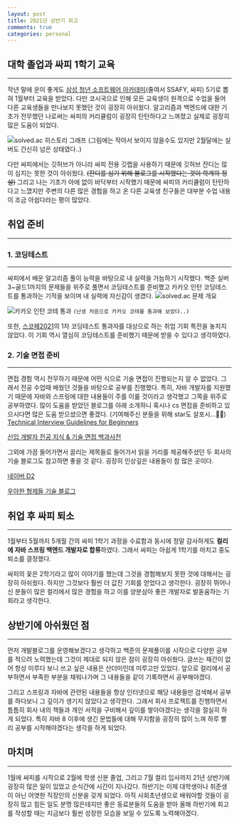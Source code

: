 ```yaml
---
layout: post
title: 2021년 상반기 회고
comments: true
categories: personal
---
```


## 대학 졸업과 싸피 1학기 교육

---

작년 말에 운이 좋게도 [삼성 청년 소프트웨어 아카데미](https://www.ssafy.com/ksp/jsp/swp/swpMain.jsp)(줄여서 SSAFY, 싸피) 5기로 뽑혀 1월부터 교육을 받았다. 다만 코시국으로 인해 모든 교육생이 원격으로 수업을 들어 다른 교육생들을 만나보지 못했던 것이 굉장히 아쉬웠다.
알고리즘과 백엔드에 대한 기초가 전무했던 나로써는 싸피의 커리큘럼이 굉장히 탄탄하다고 느껴졌고 실제로 굉장히 많은 도움이 되었다.

![solved.ac 히스토리 그래프](https://user-images.githubusercontent.com/39397110/124474618-b5a50800-dddb-11eb-9e27-cf2a44c25980.png)
(그림에는 작아서 보이지 않을수도 있지만 2월달에는 실버도 간신히 넘은 상태였다..)

다만 싸피에서는 깃허브가 아니라 싸피 전용 깃랩을 사용하기 때문에 깃허브 잔디는 많이 심지는 못한 것이 아쉬웠다.
~~(잔디를 심기 위해 블로그를 시작했다는 것이 학계의 정설)~~
그리고 나는 기초가 아에 없이 바닥부터 시작했기 때문에 싸피의 커리큘럼이 탄탄하다고 느꼈지만 주변의 다른 많은 경험을 하고 온 다른 교육생 친구들은 대부분 수업 내용이 조금 아쉽다라는 평이 많았다.

## 취업 준비

---

### 1. 코딩테스트

---

싸피에서 배운 알고리즘 풀이 능력을 바탕으로 내 실력을 가늠하기 시작했다. 백준 실버3~골드1까지의 문제들을 위주로 풀면서 코딩테스트를 준비했고 카카오 인턴 코딩테스트를 통과하는 기적을 보이며 내 실력에 자신감이 생겼다.
![solved.ac 문제 개요](https://user-images.githubusercontent.com/39397110/124475788-12ed8900-dddd-11eb-80cf-2b1b490512c3.png)

![카카오 인턴 코테 통과](https://user-images.githubusercontent.com/39397110/124476143-75df2000-dddd-11eb-80f6-f20794ab633f.png)
`(난생 처음으로 카카오 코테를 통과해 보았다..)`

또한, [스코페2021](/personal/2021/03/26/SCF)의 1차 코딩테스트 통과자를 대상으로 하는 취업 기회 특전을 놓치지 않았다. 이 기회 역시 열심히 코딩테스트를 준비했기 때문에 받을 수 있다고 생각하였다.

### 2. 기술 면접 준비

---

면접 경험 역시 전무하기 때문에 어떤 식으로 기술 면접이 진행되는지 알 수 없었다. 그래서 전공 수업때 배웠던 것들을 바탕으로 공부를 진행했다. 특히, 자바 개발자를 지원했기 때문에 자바와 스프링에 대한 내용들이 주를 이룰 것이라고 생각했고 그쪽을 위주로 공부하였다.
많이 도움을 받았던 블로그를 아래 소개하니 혹시나 cs 면접을 준비하고 있으시다면 많은 도움 받으셨으면 좋겠다. (기여해주신 분들을 위해 star도 살포시...🤞🤞)
[Technical Interview Guidelines for Beginners](https://github.com/JaeYeopHan/Interview_Question_for_Beginner)

[신입 개발자 전공 지식 & 기술 면접 백과사전](https://gyoogle.dev/blog/)

그외에 가끔 들어가면서 끌리는 제목들로 들어가서 읽을 거리를 제공해주셨던 두 회사의 기술 블로그도 참고하면 좋을 것 같다. 굉장히 인상깊은 내용들이 참 많은 곳이다.

[네이버 D2](https://d2.naver.com/home)

[우아한 형제들 기술 블로그](https://techblog.woowahan.com/)

## 취업 후 싸피 퇴소

---

1월부터 5월까지 5개월 간의 싸피 1학기 과정을 수료함과 동시에 정말 감사하게도 **컬리에 자바 스프링 백엔드 개발자로 합류**하였다. 그래서 싸피는 아쉽게 1학기를 마치고 중도 퇴소를 결정했다.

싸피의 꽃은 2학기라고 많이 이야기를 했는데 그것을 경험해보지 못한 것에 대해서는 굉장히 아쉬웠다. 하지만 그것보다 훨씬 더 값진 기회를 얻었다고 생각한다. 굉장히 뛰어나신 분들이 많은 컬리에서 많은 경험을 하고 이를 양분삼아 좋은 개발자로 발돋움하는 기회라고 생각한다.

## 상반기에 아쉬웠던 점

---

먼저 개발블로그를 운영해보겠다고 생각하고 백준의 문제풀이를 시작으로 다양한 공부를 적으려 노력했는데 그것이 제대로 되지 않은 점이 굉장히 아쉬웠다. 글쓰는 재간이 없어 항상 미루다 보니 쓰고 싶은 내용은 산더미인데 미루고만 있었다. 앞으로 컬리에서 공부하면서 부족한 부분을 채워나가며 그 내용들을 같이 기록하면서 공부해야겠다.

그리고 스프링과 자바에 관련된 내용들을 항상 인터넷으로 해당 내용들만 검색해서 공부를 하다보니 그 깊이가 생기지 않았다고 생각한다. 그래서 회사 프로젝트를 진행하면서 틈틈히 회사 내의 책들과 개인 서적을 구비해서 깊이를 쌓아야겠다는 생각을 절실히 하게 되었다. 특히 자바 8 이후에 생긴 문법들에 대해 무지함을 굉장히 많이 느껴 하루 빨리 공부를 시작해야겠다는 생각을 하게 되었다.

## 마치며

---

1월에 싸피를 시작으로 2월에 학생 신분 졸업, 그리고 7월 컬리 입사까지 21년 상반기에 굉장히 많은 일이 있었고 순식간에 시간이 지나갔다. 하반기는 이제 대학생이나 취준생이 아닌 어엿한 직장인의 신분을 갖게 되었다. 아직 사회초년생으로 배워야할 것들이 굉장히 많고 힘든 일도 분명 많은테지만 좋은 동료분들의 도움을 받아 올해 하반기에 회고를 작성할 때는 지금보다 훨씬 성장한 모습을 보일 수 있도록 노력해야겠다.
